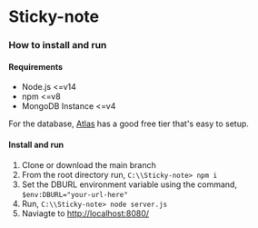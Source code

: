 # Sticky-note

### How to install and run

#### **Requirements**
- Node.js <=v14
- npm <=v8
- MongoDB Instance <=v4 

For the database, [Atlas](https://www.mongodb.com/cloud/atlas/lp/try2-aterms) has a good free tier that's easy to setup.

#### **Install and run**
1. Clone or download the main branch
2. From the root directory run, ```C:\\Sticky-note> npm i```
3. Set the DBURL environment variable using the command, ```$env:DBURL="your-url-here"```
4. Run, ```C:\\Sticky-note> node server.js```
5. Naviagte to [http://localhost:8080/](http://localhost:8080/)
